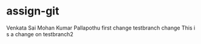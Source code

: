 # assign-git
Venkata Sai Mohan Kumar Pallapothu
first change
testbranch change
This i s a change on testbranch2

